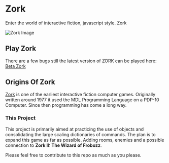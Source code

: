 # Zork
Enter the world of interactive fiction, javascript style. Zork 

![Zork Image](http://raeinblack.com/zork.png)

## Play Zork
There are a few bugs still the latest version of ZORK can be played here: [Beta Zork](https://raeinblack.com/projects/zork)

## Origins Of Zork
[Zork](https://en.wikipedia.org/wiki/Zork) is one of the earliest interactive fiction computer games. Originally written around 1977 it used the MDL Programming Language on a PDP-10 Computer. Since then programming has come a long way.

### This Project
This project is primarily aimed at practicing the use of objects and consolidating the large scaling dictionaries of commands. The plan is to expand this game as far as possible. Adding rooms, enemies and a possible connection to **Zork II: The Wizard of Frobozz**.

Please feel free to contribute to this repo as much as you please.
